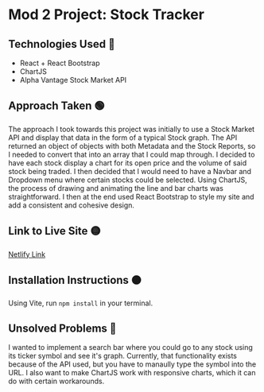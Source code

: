 # Mod 2 Project: Stock Tracker

## Technologies Used 🔵

- React + React Bootstrap
- ChartJS
- Alpha Vantage Stock Market API

## Approach Taken 🟢

The approach I took towards this project was initially to use a Stock Market API and display that data in the form of a typical Stock graph.
The API returned an object of objects with both Metadata and the Stock Reports, so I needed to convert that into an array that I could map through.
I decided to have each stock display a chart for its open price and the volume of said stock being traded.
I then decided that I would need to have a Navbar and Dropdown menu where certain stocks could be selected.
Using ChartJS, the process of drawing and animating the line and bar charts was straightforward.
I then at the end used React Bootstrap to style my site and add a consistent and cohesive design.

## Link to Live Site 🟡

[Netlify Link](https://jabril-jeylani.netlify.app)

## Installation Instructions 🟠

Using Vite, run `npm install` in your terminal.

## Unsolved Problems 🔴

I wanted to implement a search bar where you could go to any stock using its ticker symbol and see it's graph.
Currently, that functionality exists because of the API used, but you have to manaully type the symbol into the URL.
I also want to make ChartJS work with responsive charts, which it can do with certain workarounds.
